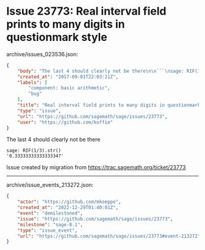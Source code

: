 # Issue 23773: Real interval field prints to many digits in questionmark style

archive/issues_023536.json:
```json
{
    "body": "The last 4 should clearly not be there\n\n```\nsage: RIF(1/3).str()\n'0.3333333333333334?'\n```\n\nIssue created by migration from https://trac.sagemath.org/ticket/23773\n\n",
    "created_at": "2017-09-01T22:03:21Z",
    "labels": [
        "component: basic arithmetic",
        "bug"
    ],
    "title": "Real interval field prints to many digits in questionmark style",
    "type": "issue",
    "url": "https://github.com/sagemath/sage/issues/23773",
    "user": "https://github.com/koffie"
}
```
The last 4 should clearly not be there

```
sage: RIF(1/3).str()
'0.3333333333333334?'
```

Issue created by migration from https://trac.sagemath.org/ticket/23773





---

archive/issue_events_213272.json:
```json
{
    "actor": "https://github.com/mkoeppe",
    "created_at": "2022-12-29T01:40:01Z",
    "event": "demilestoned",
    "issue": "https://github.com/sagemath/sage/issues/23773",
    "milestone": "sage-8.1",
    "type": "issue_event",
    "url": "https://github.com/sagemath/sage/issues/23773#event-213272"
}
```
